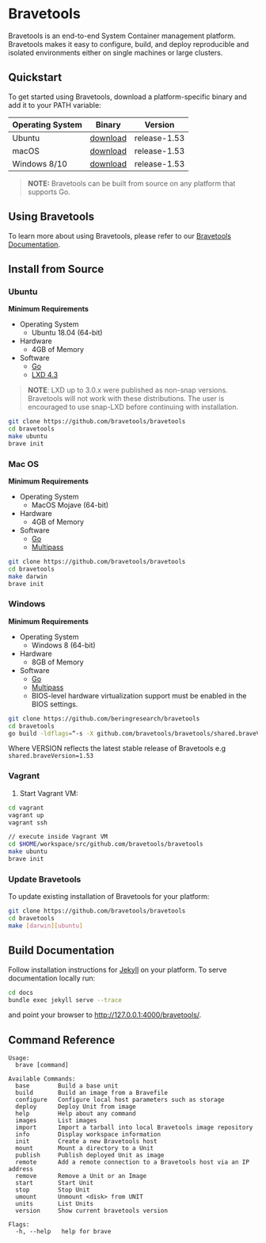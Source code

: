 # Bravetools
Bravetools is an end-to-end System Container management platform. Bravetools makes it easy to configure, build, and deploy reproducible and isolated environments either on single machines or large clusters.

## Quickstart

To get started using Bravetools, download a platform-specific binary and add it to your PATH variable:

| Operating System | Binary | Version |
|------------------|--------|---------|
| Ubuntu           | [download](https://github.com/bravetools/bravetools/releases/download/1.53/brave-release-1.53-ubuntu) | release-1.53 |
| macOS            | [download](https://github.com/bravetools/bravetools/releases/download/1.53/brave-release-1.53-darwin) | release-1.53 |
| Windows 8/10     | [download](https://github.com/bravetools/bravetools/releases/download/1.53/brave-release-1.53-win.exe)  | release-1.53 |

> **NOTE:** Bravetools can be built from source on any platform that supports Go.

## Using Bravetools

To learn more about using Bravetools, please refer to our [Bravetools Documentation](https://bravetools.github.io/bravetools/).

## Install from Source

### Ubuntu

**Minimum Requirements**
* Operating System
  * Ubuntu 18.04 (64-bit)
* Hardware
  * 4GB of Memory
* Software
  * [Go](https://golang.org/)
  * [LXD 4.3](https://linuxcontainers.org/lxd/getting-started-cli/)

> **NOTE**: LXD up to 3.0.x were published as non-snap versions. Bravetools will not work with these distributions. The user is encouraged to use snap-LXD before continuing with installation.

```bash
git clone https://github.com/bravetools/bravetools
cd bravetools
make ubuntu
brave init
```

### Mac OS

**Minimum Requirements**
* Operating System
  * MacOS Mojave (64-bit)
* Hardware
  * 4GB of Memory
* Software
  * [Go](https://golang.org/)
  * [Multipass](https://multipass.run/)

```bash
git clone https://github.com/bravetools/bravetools
cd bravetools
make darwin
brave init
```

### Windows

**Minimum Requirements**
* Operating System
  * Windows 8 (64-bit)
* Hardware
  * 8GB of Memory
* Software
  * [Go](https://golang.org/)
  * [Multipass](https://multipass.run/)
  * BIOS-level hardware virtualization support must be enabled in the BIOS settings.

```bash
git clone https://github.com/beringresearch/bravetools
cd bravetools
go build -ldflags=“-s -X github.com/bravetools/bravetools/shared.braveVersion=VERSION” -o brave.exe
```

Where VERSION reflects the latest stable release of Bravetools e.g `shared.braveVersion=1.53`

### Vagrant

1. Start Vagrant VM:

```bash
cd vagrant
vagrant up
vagrant ssh

// execute inside Vagrant VM
cd $HOME/workspace/src/github.com/bravetools/bravetools
make ubuntu
brave init
```

### Update Bravetools

To update existing installation of Bravetools for your platform:

```bash
git clone https://github.com/bravetools/bravetools
cd bravetools
make [darwin][ubuntu]
```

## Build Documentation

Follow installation instructions for [Jekyll](https://jekyllrb.com/) on your platform.
To serve documentation locally run:

```bash
cd docs
bundle exec jekyll serve --trace
```

and point your browser to http://127.0.0.1:4000/bravetools/.


## Command Reference

```
Usage:
  brave [command]

Available Commands:
  base        Build a base unit
  build       Build an image from a Bravefile
  configure   Configure local host parameters such as storage
  deploy      Deploy Unit from image
  help        Help about any command
  images      List images
  import      Import a tarball into local Bravetools image repository
  info        Display workspace information
  init        Create a new Bravetools host
  mount       Mount a directory to a Unit
  publish     Publish deployed Unit as image
  remote      Add a remote connection to a Bravetools host via an IP address
  remove      Remove a Unit or an Image
  start       Start Unit
  stop        Stop Unit
  umount      Unmount <disk> from UNIT
  units       List Units
  version     Show current bravetools version

Flags:
  -h, --help   help for brave
```